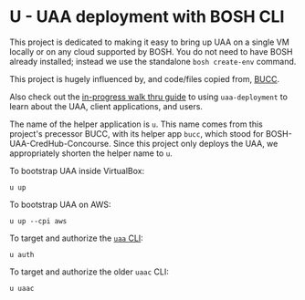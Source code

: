 # U - UAA deployment with BOSH CLI

This project is dedicated to making it easy to bring up UAA on a single VM locally or on any cloud supported by BOSH. You do not need to have BOSH already installed; instead we use the standalone `bosh create-env` command.

This project is hugely influenced by, and code/files copied from, [BUCC](https://github.com/starkandwayne/com).

Also check out the [in-progress walk thru guide](docs/README.md) to using `uaa-deployment` to learn about the UAA, client applications, and users.

The name of the helper application is `u`. This name comes from this project's precessor BUCC, with its helper app `bucc`, which stood for BOSH-UAA-CredHub-Concourse. Since this project only deploys the UAA, we appropriately shorten the helper name to `u`.

To bootstrap UAA inside VirtualBox:

```plain
u up
```

To bootstrap UAA on AWS:

```plain
u up --cpi aws
```

To target and authorize the [`uaa` CLI](https://github.com/cloudfoundry-incubator/uaa-cli):

```plain
u auth
```

To target and authorize the older `uaac` CLI:

```plain
u uaac
```

